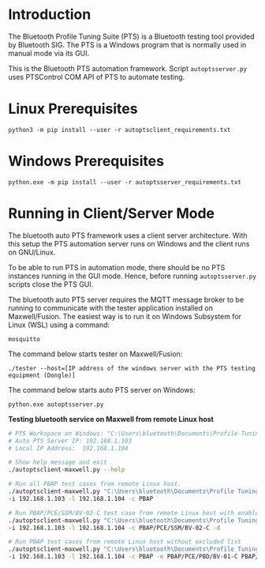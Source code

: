 # Introduction

The Bluetooth Profile Tuning Suite (PTS) is a Bluetooth testing tool provided by Bluetooth SIG. The PTS is a Windows program that is normally used in manual mode via its GUI.

This is the Bluetooth PTS automation framework. Script ```autoptsserver.py``` uses PTSControl COM API of PTS to automate testing.

# Linux Prerequisites

    python3 -m pip install --user -r autoptsclient_requirements.txt

# Windows Prerequisites

    python.exe -m pip install --user -r autoptsserver_requirements.txt

# Running in Client/Server Mode

The bluetooth auto PTS framework uses a client server architecture.
With this setup the PTS automation server runs on Windows and the client runs on GNU/Linux.

To be able to run PTS in automation mode, there should be no PTS instances running in the GUI mode. Hence, before running ```autoptsserver.py``` scripts close the PTS GUI.

The bluetooth auto PTS server requires the MQTT message broker to be running to communicate
with the tester application installed on Maxwell/Fusion. The easiest way is to run it on Windows Subsystem for Linux (WSL) using a command:

    mosquitto

The command below starts tester on Maxwell/Fusion:

    ./tester --host=[IP address of the windows server with the PTS testing equipment (Dongle)]

The command below starts auto PTS server on Windows:

    python.exe autoptsserver.py

**Testing bluetooth service on Maxwell from remote Linux host**

```bash
# PTS Workspace on Windows: "C:\Users\bluetooth\Documents\Profile Tuning Suite\Maxwell\Maxwell.pqw6"
# Auto PTS Server IP: 192.168.1.103
# Local IP Address:  192.168.1.104

# Show help message and exit
./autoptsclient-maxwell.py --help

# Run all PBAP test cases from remote Linux host.
./autoptsclient-maxwell.py "C:\Users\bluetooth\Documents\Profile Tuning Suite\Maxwell\Maxwell.pqw6" \
-i 192.168.1.103 -l 192.168.1.104 -c PBAP

# Run PBAP/PCE/SSM/BV-02-C test case from remote Linux host with enable the PTS maximum logging.
./autoptsclient-maxwell.py "C:\Users\bluetooth\Documents\Profile Tuning Suite\Maxwell\Maxwell.pqw6" \
-i 192.168.1.103 -l 192.168.1.104 -c PBAP/PCE/SSM/BV-02-C -d

# Run PBAP test cases from remote Linux host without excluded list
./autoptsclient-maxwell.py "C:\Users\bluetooth\Documents\Profile Tuning Suite\Maxwell\Maxwell.pqw6" \
-i 192.168.1.103 -l 192.168.1.104 -c PBAP -e PBAP/PCE/PBD/BV-01-C PBAP/PCE/PBF/BV-02-I
```
